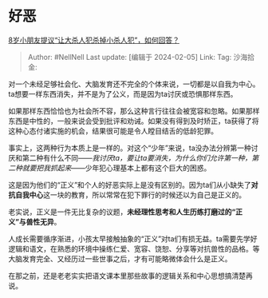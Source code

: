 # 好恶
[8岁小朋友提议“让大杀人犯杀掉小杀人犯”，如何回答？](https://www.zhihu.com/question/550465413/answer/3387554011)

> Author: #NellNell
> Last update: [编辑于 2024-02-05]
> Link:
> Tag:
> 沙海拾金:

对一个未经足够社会化、大脑发育还不完全的个体来说，一切都是以自我为中心。ta想要一样东西消失，并不是为了公义，而是因为ta讨厌或恐惧那样东西。

如果那样东西恰恰也为社会所不容，那么这种言行往往会被宽容和忽略。如果那样东西是中性的，一般来说会受到批评和劝诫。如果没有得到及时矫正，ta获得了将这种心态付诸实施的机会，结果很可能是令人瞠目结舌的低龄犯罪。

事实上，这两种行为本质上是一样的。对这个“少年”来说，ta没办法分辨第一种讨厌和第二种有什么不同——_我讨厌ta，要让ta要消失，为什么你们允许第一种，第二种就要把我抓起来_——少年犯心理基本上都有这个巨大的困惑。

这是因为他们的“正义”和个人的好恶实际上是没有区别的。因为ta们从小缺失了**对抗自我中心**这一块的教育，所以常常在犯下罪行的时候还以为自己是正义的。

老实说，正义是一件无比复杂的议题，**未经理性思考和人生历练打磨过的“正义”与兽性无异**。

人成长需要循序渐进，小孩太早接触抽象的“正义”对ta们有损无益。ta需要先学好逻辑和语文，在熟悉的环境中操练仁爱、宽容、饶恕、分享等对抗兽性的品格。等大脑发育完全、又经历过一些世事之后，才有可能略微体会什么是正义。

在那之前，还是老老实实把语文课本里那些故事的逻辑关系和中心思想搞清楚再说。
